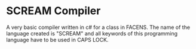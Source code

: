 # SCREAM Compiler

A very basic compiler written in c# for a class in FACENS. The name of the language created is "SCREAM" and all keywords of this programming language have to be used in CAPS LOCK.
